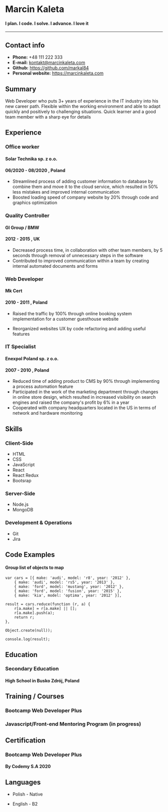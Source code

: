 # Marcin Kaleta

#### I plan. I code. I solve. I advance. I love it

---

## Contact info

- **Phone:** +48 111 222 333
- **E-mail:** kontakt@marcinkaleta.com
- **Github:** https://github.com/markal84
- **Personal website:** https://marcinkaleta.com

## Summary

Web Developer who puts 3+ years of experience in the IT industry into
his new career path. Flexible within the working environment and able
to adapt quickly and positively to challenging situations. Quick learner
and a good team member with a sharp eye for details

## Experience

### Office worker

#### Solar Technika sp. z o.o.

#### 06/2020 - 08/2020 , Poland

- Streamlined process of adding customer information to database by combine
  them and move it to the cloud service, which resulted in 50% less mistakes
  and improved internal communication
- Boosted loading speed of company website by 20% through code and graphics
  optimization

### Quality Controller

#### GI Group / BMW

#### 2012 - 2015 , UK

- Decreased process time, in collaboration with other team members, by 5
  seconds through removal of unnecessary steps in the software
- Contributed to improved communication within a team by creating internal
  automated documents and forms

### Web Developer

#### Mk Cert

#### 2010 - 2011 , Poland

- Raised the traffic by 100% through online booking system implementation for
  a customer guesthouse website

- Reorganized websites UX by code refactoring and adding useful features

### IT Specialist

#### Enexpol Poland sp. z o.o.

#### 2007 - 2010 , Poland

- Reduced time of adding product to CMS by 90% through implementing a
  process automation feature
- Participated in the work of the marketing department through changes in
  online store design, which resulted in increased visibility on search engines
  and raised the company's profit by 6% in a year
- Cooperated with company headquarters located in the US in terms of network
  and hardware monitoring

## Skills

### Client-Side

- HTML
- CSS
- JavaScript
- React
- React Redux
- Bootsrap

### Server-Side

- Node.js
- MongoDB

### Development & Operations

- Git
- Jira

## Code Examples

#### Group list of objects to map

```
var cars = [{ make: 'audi', model: 'r8', year: '2012' },
    { make: 'audi', model: 'rs5', year: '2013' },
    { make: 'ford', model: 'mustang', year: '2012' },
    { make: 'ford', model: 'fusion', year: '2015' },
    { make: 'kia', model: 'optima', year: '2012' }],

result = cars.reduce(function (r, a) {
    r[a.make] = r[a.make] || [];
    r[a.make].push(a);
    return r;
},

Object.create(null));

console.log(result);

```

## Education

### Secondary Education

#### High School in Busko Zdrój, Poland

## Training / Courses

### Bootcamp Web Developer Plus

### Javascript/Front-end Mentoring Program (in progress)

## Certification

### Bootcamp Web Developer Plus

#### By Codemy S.A 2020

## Languages

- Polish - Native

- English - B2
